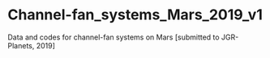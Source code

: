 # Channel-fan_systems_Mars_2019_v1
Data and codes for channel-fan systems on Mars [submitted to JGR-Planets, 2019]
